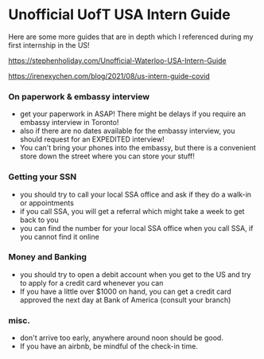 # Unofficial UofT USA Intern Guide

Here are some more guides that are in depth which I referenced during my first internship in the US!

https://stephenholiday.com/Unofficial-Waterloo-USA-Intern-Guide

https://irenexychen.com/blog/2021/08/us-intern-guide-covid

### On paperwork & embassy interview
* get your paperwork in ASAP! There might be delays if you require an embassy interview in Toronto! 
* also if there are no dates available for the embassy interview, you should request for an EXPEDITED interview!
* You can't bring your phones into the embassy, but there is a convenient store down the street where you can store your stuff!


### Getting your SSN
* you should try to call your local SSA office and ask if they do a walk-in or appointments
* if you call SSA, you will get a referral which might take a week to get back to you
* you can find the number for your local SSA office when you call SSA, if you cannot find it online


### Money and Banking
* you should try to open a debit account when you get to the US and try to apply for a credit card whenever you can
* If you have a little over $1000 on hand, you can get a credit card approved the next day at Bank of America (consult your branch)


### misc.
* don't arrive too early, anywhere around noon should be good. 
* If you have an airbnb, be mindful of the check-in time.
